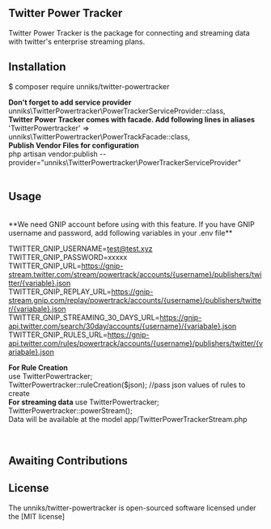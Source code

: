 
## Twitter Power Tracker

Twitter Power Tracker is the package for connecting and streaming data with twitter's enterprise streaming plans.

## Installation

$ composer require unniks/twitter-powertracker

**Don't forget to add service provider** <br>
unniks\TwitterPowertracker\PowerTrackerServiceProvider::class,
<br>
**Twitter Power Tracker comes with facade. Add following lines in aliases** <br>
'TwitterPowertracker' => unniks\TwitterPowertracker\PowerTrackFacade::class,
<br>
**Publish Vendor Files for configuration** <br>
php artisan vendor:publish --provider="unniks\TwitterPowertracker\PowerTrackerServiceProvider"
<br>
<br>
## Usage
<br>
**We need GNIP account before using with this feature. If you have GNIP username and password, add following variables in your .env file** <br>

TWITTER_GNIP_USERNAME=test@test.xyz <br>
TWITTER_GNIP_PASSWORD=xxxxx <br>
TWITTER_GNIP_URL=https://gnip-stream.twitter.com/stream/powertrack/accounts/{username}/publishers/twitter/{variable}.json <br>
TWITTER_GNIP_REPLAY_URL=https://gnip-stream.gnip.com/replay/powertrack/accounts/{username}/publishers/twitter/{variabale}.json <br>
TWITTER_GNIP_STREAMING_30_DAYS_URL=https://gnip-api.twitter.com/search/30day/accounts/{username}/{variabale}.json <br>
TWITTER_GNIP_RULES_URL=https://gnip-api.twitter.com/rules/powertrack/accounts/{username}/publishers/twitter/{variabale}.json <br>

**For Rule Creation** <br>
use TwitterPowertracker; <br>
TwitterPowertracker::ruleCreation($json); //pass json values of rules to create<br>
**For streaming data**
use TwitterPowertracker; <br>
TwitterPowertracker::powerStream();<br>
Data will be available at the model app/TwitterPowerTrackerStream.php
<br>

<br>
<h2>Awaiting Contributions</h2>

## License

The unniks/twitter-powertracker is open-sourced software licensed under the [MIT license]
